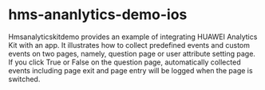 # hms-ananlytics-demo-ios
Hmsanalyticskitdemo provides an example of integrating HUAWEI Analytics Kit with an app. It illustrates how to collect predefined events and custom events on two pages, namely, question page or user attribute setting page. If you click True or False on the question page, automatically collected events including page exit and page entry will be logged when the page is switched.
